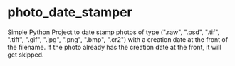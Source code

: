 # photo_date_stamper
Simple Python Project to date stamp photos of type (".raw", ".psd", ".tif", ".tiff", ".gif", ".jpg", ".png", ".bmp", ".cr2") with a creation date at the front of the filename.
If the photo already has the creation date at the front, it will get skipped.
